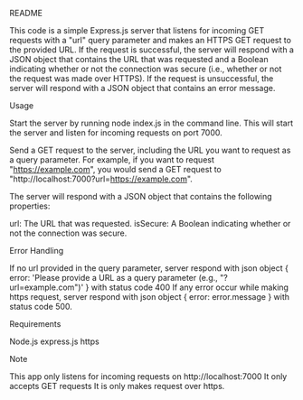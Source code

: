 README

This code is a simple Express.js server that listens for incoming GET requests with a "url" query parameter and makes an HTTPS GET request to the provided URL. If the request is successful, the server will respond with a JSON object that contains the URL that was requested and a Boolean indicating whether or not the connection was secure (i.e., whether or not the request was made over HTTPS). If the request is unsuccessful, the server will respond with a JSON object that contains an error message.

Usage

Start the server by running node index.js in the command line. This will start the server and listen for incoming requests on port 7000.

Send a GET request to the server, including the URL you want to request as a query parameter. For example, if you want to request "https://example.com", you would send a GET request to "http://localhost:7000?url=https://example.com".

The server will respond with a JSON object that contains the following properties:

url: The URL that was requested.
isSecure: A Boolean indicating whether or not the connection was secure.

Error Handling

If no url provided in the query parameter, server respond with json object { error: 'Please provide a URL as a query parameter (e.g., "?url=example.com")' } with status code 400
If any error occur while making https request, server respond with json object { error: error.message } with status code 500.

Requirements

Node.js
express.js
https

Note

This app only listens for incoming requests on http://localhost:7000
It only accepts GET requests
It is only makes request over https.